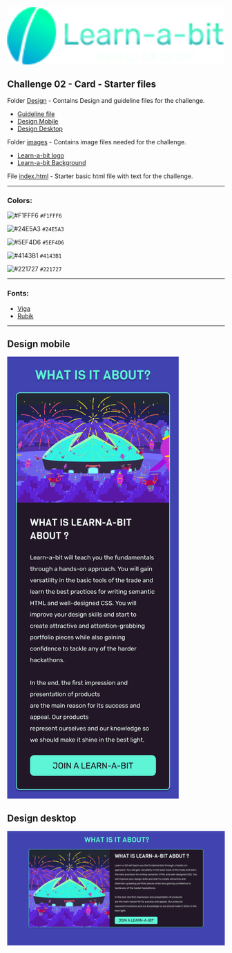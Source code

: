 <img src="../Challenge01/images/learnabit-logo.png" style="width: 600px" />

## Challenge 02 - Card - Starter files

Folder [Design](./design-guideline) - Contains Design and guideline files for the challenge.
  -  [Guideline file](./design-guideline/learnabit-ch01-guideline.pdf)
  -  [Design Mobile](./design-guideline/learnabit-ch01-mobile.png)
  -  [Design Desktop](./design-guideline/learnabit-ch01-desktop.png)

Folder [images](./images) -  Contains image files needed for the challenge.
  -  [Learn-a-bit logo](./images/learnabit-logo.png)
  -  [Learn-a-bit Background](./images/mintbean-dome.png)

File [index.html](./index.html) - Starter basic html file with text for the challenge.

---
### Colors:

![#F1FFF6](https://via.placeholder.com/32/F1FFF6/000000?text=+) `#F1FFF6`

![#24E5A3](https://via.placeholder.com/32/24E5A3/000000?text=+) `#24E5A3`

![#5EF4D6](https://via.placeholder.com/32/5EF4D6/000000?text=+) `#5EF4D6`

![#4143B1](https://via.placeholder.com/32/4143B1/000000?text=+) `#4143B1`

![#221727](https://via.placeholder.com/32/221727/000000?text=+) `#221727`

---

### Fonts: 
- [Viga](https://fonts.google.com/specimen/Viga?query=viga)
- [Rubik](https://fonts.google.com/specimen/Rubik?query=rubik)

---

## Design mobile
![design mobile](./design-guideline/learnabit-ch02-mobile.png)

## Design desktop
![design desktop](./design-guideline/learnabit-ch02-desktop.png)
